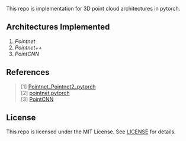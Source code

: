 This repo is implementation for 3D point cloud architectures in pytorch.

## Architectures Implemented
1. *Pointnet*
2. *Pointnet++*
3. *PointCNN*

## References
> [1] [Pointnet_Pointnet2_pytorch](https://github.com/yanx27/Pointnet_Pointnet2_pytorch)<br/>
> [2] [pointnet.pytorch](https://github.com/fxia22/pointnet.pytorch)<br/>
> [3] [PointCNN](https://github.com/hxdengBerkeley/PointCNN.Pytorch)

## **License**
This repo is licensed under the MIT License.
See [LICENSE](https://github.com/boyin96/3D_PyTorch/blob/master/LICENSE) for
details.
